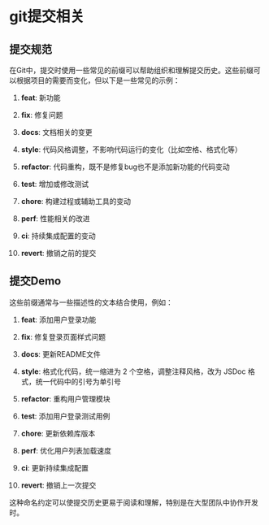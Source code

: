 # git提交相关

## 提交规范

在Git中，提交时使用一些常见的前缀可以帮助组织和理解提交历史。这些前缀可以根据项目的需要而变化，但以下是一些常见的示例：

1. **feat**: 新功能

2. **fix**: 修复问题

3. **docs**: 文档相关的变更

4. **style**: 代码风格调整，不影响代码运行的变化（比如空格、格式化等）

5. **refactor**: 代码重构，既不是修复bug也不是添加新功能的代码变动

6. **test**: 增加或修改测试

7. **chore**: 构建过程或辅助工具的变动

8. **perf**: 性能相关的改进

9. **ci**: 持续集成配置的变动

10. **revert**: 撤销之前的提交

## 提交Demo

这些前缀通常与一些描述性的文本结合使用，例如：

1. **feat**: 添加用户登录功能

2. **fix**: 修复登录页面样式问题

3. **docs**: 更新README文件

4. **style**: 格式化代码，统一缩进为 2 个空格，调整注释风格，改为 JSDoc 格式，统一代码中的引号为单引号

5. **refactor**: 重构用户管理模块

6. **test**: 添加用户登录测试用例

7. **chore**: 更新依赖库版本

8. **perf**: 优化用户列表加载速度

9. **ci**: 更新持续集成配置

10. **revert**: 撤销上一次提交

这种命名约定可以使提交历史更易于阅读和理解，特别是在大型团队中协作开发时。
